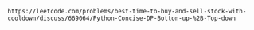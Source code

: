 
	https://leetcode.com/problems/best-time-to-buy-and-sell-stock-with-cooldown/discuss/669064/Python-Concise-DP-Botton-up-%2B-Top-down

